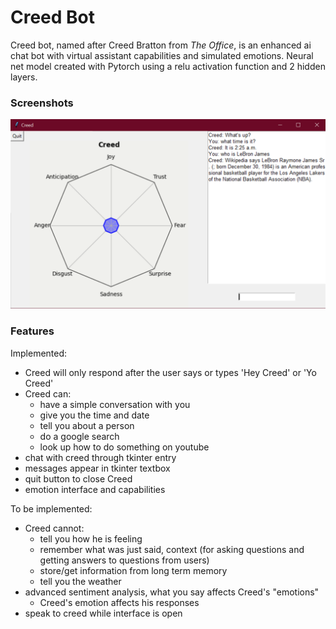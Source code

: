 # Creed Bot
Creed bot, named after Creed Bratton from <i>The Office</i>, is an enhanced ai chat bot with virtual assistant capabilities and simulated emotions.
Neural net model created with Pytorch using a relu activation function and 2 hidden layers.

### Screenshots
![Image of Yaktocat](Screenshot_1.png)

### Features
Implemented:
- Creed will only respond after the user says or types 'Hey Creed' or 'Yo Creed'
- Creed can: 
    - have a simple conversation with you
    - give you the time and date
    - tell you about a person
    - do a google search
    - look up how to do something on youtube
- chat with creed through tkinter entry
- messages appear in tkinter textbox
- quit button to close Creed
- emotion interface and capabilities

To be implemented:
- Creed cannot:
    - tell you how he is feeling
    - remember what was just said, context (for asking questions and getting answers to questions from users)
    - store/get information from long term memory
    - tell you the weather
- advanced sentiment analysis, what you say affects Creed's "emotions"
    - Creed's emotion affects his responses
- speak to creed while interface is open